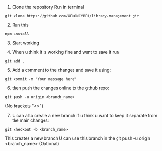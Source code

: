 1) Clone the repository
Run in terminal
```
git clone https://github.com/XENONCYBER/library-management.git
```

2) Run this 
```
npm install
```

3) Start working

4) When u think it is working fine and want to save it run
```
git add .
```

5) Add a comment to the changes and save it using:
```
git commit -m "Your message here"
```

6) then push the changes online to the github repo:
```
git push -u origin <branch_name>
```
(No brackets "<>")

7) U can also create a new branch if u think u want to keep it separate from the main changes:
```
git checkout -b <branch_name>
```
This creates a new branch
U can use this branch in the git push -u origin <branch_name> (Optional)
